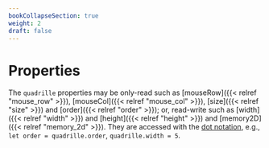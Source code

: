 ```yaml
---
bookCollapseSection: true
weight: 2
draft: false
---
```


# Properties

The `quadrille` properties may be only-read such as [mouseRow]({{< relref "mouse_row" >}}), [mouseCol]({{< relref "mouse_col" >}}), [size]({{< relref "size" >}}) and [order]({{< relref "order" >}}); or, read-write such as [width]({{< relref "width" >}}) and [height]({{< relref "height" >}})  and [memory2D]({{< relref "memory_2d" >}}). They are accessed with the [dot notation](https://developer.mozilla.org/en-US/docs/Web/JavaScript/Reference/Operators/Property_accessors#dot_notation), e.g., `let order = quadrille.order`, `quadrille.width = 5`.